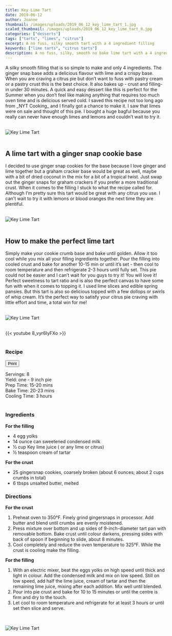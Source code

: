 ```yaml
---
title: Key Lime Tart
date: 2019-06-12
author: Joanne
thumbnail: /images/uploads/2019_06_12_key_lime_tart_1.jpg
scaled_thumbnail: /images/uploads/2019_06_12_key_lime_tart_0.jpg
categories: ["desserts"]
tags: ["tarts", "limes", "citrus"]
excerpt: A no fuss, silky smooth tart with a 4 ingredient filling
keywords: ["lime tarts", "citrus tarts"]
description: A no fuss, silky, smooth no bake lime tart with a 4 ingredient filling
---
```

<span class="blog-text">
A silky smooth filling that is so simple to make and only 4 ingredients. The ginger snap base adds a delicious flavour with lime and a crispy base. When you are craving a citrus pie but don’t want to fuss with pastry cream or a pastry crust this is the best choice. It also bakes up - crust and filling-  in under 30 minutes. A quick and easy dessert like this is perfect for the Summer when you don’t feel like making anything that requires too much oven time and is delicious served cold. I saved this recipe not too long ago from _NYT Cooking_ and I finally got a chance to make it. I saw that limes were on sale and thought of this pie. I bought a huge bagful because you really can never have enough limes and lemons and couldn’t wait to try it. 
</br>
</br>

![Key Lime Tart](/images/uploads/2019_06_12_key_lime_tart_2.jpg)
</br>
</br>

## A lime tart with a ginger snap cookie base
I decided to use ginger snap cookies for the base because I love ginger and lime together but a graham cracker base would be great as well, maybe with a bit of dried coconut in the mix for a bit of a tropical twist. Just swap out the ginger snaps for graham crackers if you prefer a more traditional crust. When it comes to the filling I stuck to what the recipe called for. Although I’m pretty sure this tart would be great with any citrus you use. I can't wait to try it with lemons or blood oranges the next time they are plentiful. 
</br>
</br>

![Key Lime Tart](/images/uploads/2019_06_12_key_lime_tart_3.jpg)
</br>
</br>

## How to make the perfect lime tart
Simply make your cookie crumb base and bake until golden. Allow it too cool while you mix all your filling ingredients together. Pour the filling into cooled crust and bake for another 10-15 min or until it’s set - then cool to room temperature and then refrigerate 2-3 hours until fully set. This pie could not be easier and I can’t wait for you guys to try it! You will love it! Perfect sweetness to tart ratio and is also the perfect canvas to have some fun with when it comes to topping it. I used lime slices and edible spring pansies. But this tart is also so delicious topped with a few dollops or swirls of whip cream. It’s the perfect way to satisfy your citrus pie craving with little effort and time, a total win for me! 
</br>
</br>

![Key Lime Tart](/images/uploads/2019_06_12_key_lime_tart_4.jpg)
</br>
</br>

{{< youtube 8_vyr6IyFXo >}}
</br>
</br>
</span>

### Recipe
<div print_button><form>
<input type="button" value="Print" class="btn__print" onClick="window.print()">
</form></div>

<div>Servings: <span itemprop="recipeYield">8</div>
<div>Yield: one - 9 inch pie</div>
<div>Prep Time: <meta itemprop="prepTime" content="PT20M">15-20 mins</div>
<div>Bake Time: <meta itemprop="cookTime" content="PT23M">20-23 mins</div>
<div>Cooling Time: 3 hours</div>
</br>

### Ingredients

__For the filling__

* <span itemprop="ingredients"> 4 egg yolks</span>
* <span itemprop="ingredients"> 14 ounce can sweetened condensed milk</span>
* <span itemprop="ingredients"> &frac12; cup Key lime juice ( or any lime or citrus)</span>
* <span itemprop="ingredients"> &frac12; teaspoon cream of tartar</span>

__For the crust__

* <span itemprop="ingredients"> 25 gingersnap cookies, coarsely broken (about 6 ounces; about 2 cups crumbs in total)</span>
* <span itemprop="ingredients"> 6 tbsps unsalted butter, melted</span>

### Directions
__For the crust__

1. Preheat oven to 350°F. Finely grind gingersnaps in processor. Add butter and blend until crumbs are evenly moistened. 
2. Press mixture over bottom and up sides of 9-inch-diameter tart pan with removable bottom. Bake crust until colour darkens, pressing sides with back of spoon if beginning to slide, about 8 minutes.
3. Cool completely and reduce the oven temperature to 325°F. While the crust is cooling make the filling.  

__For the filling__

1. With an electric mixer, beat the eggs yolks on high speed until thick and light in colour. Add the condensed milk and mix on low speed. Still on low speed, add half the lime juice, cream of tartar and then the remaining lime juice, mixing after each addition. Mix well until blended. 
2. Pour into pie crust and bake for 10 to 15 minutes or until the centre is firm and dry to the touch.
3. Let cool to room temperature and refrigerate for at least 3 hours or until set then slice and serve.

</br>

![Key Lime Tart](/images/uploads/2019_06_12_key_lime_tart_5.jpg)